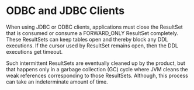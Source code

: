 # ODBC and JDBC Clients 

When using JDBC or ODBC clients, applications must close the ResultSet that is consumed or consume a FORWARD_ONLY ResultSet completely. These ResultSets can keep tables open and thereby block any DDL executions. If the cursor used by ResultSet remains open, then the DDL executions get timeout.

Such intermittent ResultSets are eventually cleaned up by the product, but that happens only in a garbage collection (GC) cycle where JVM cleans the weak references corresponding to those ResultSets. Although, this process can take an indeterminate amount of time.
